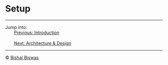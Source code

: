 # Setup

---
Jump into:
<br>&emsp;&emsp;[Previous: Introduction](./intro.md)</br>
<br>&emsp;&emsp;[Next: Architecture & Design](./design.md)</br>

---
&copy; [Bishal Biswas](mailto:b.biswas_94587@ieee.org)